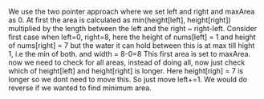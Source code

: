 We use the two pointer approach where we set left and right and maxArea as 0.
At first the area is calculated as min(height[left], height[right]) multiplied by the length between the left and the right ~ right-left.
Consider first case when left=0, right=8, here the height of nums[left] = 1 and height of nums[right] = 7 but the water it can hold between this is at max till hight 1, i.e the min of both. and width = 8-0=8
This first area is set to maxArea.
now we need to check for all areas, instead of doing all, now just check which of height[left] and height[right] is longer. Here height[righ] = 7 is longer so we dont need to move this. So just move left+=1. We would do reverse if we wanted to find minimum area.